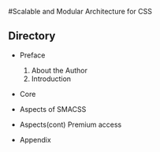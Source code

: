 #Scalable and Modular Architecture for CSS
## Directory

* Preface
  1. About the Author
  2. Introduction

* Core

* Aspects of SMACSS

* Aspects(cont) Premium access

* Appendix
